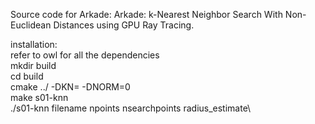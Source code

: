 Source code for Arkade: Arkade: k-Nearest Neighbor Search With Non-Euclidean Distances using GPU Ray Tracing.

installation:\
refer to owl for all the dependencies\
mkdir build\
cd build\
cmake ../ -DKN=<number of neighbors> -DNORM=0\
make s01-knn\
./s01-knn filename npoints nsearchpoints radius_estimate\
